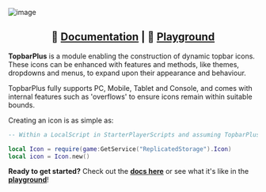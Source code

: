 ![image](https://user-images.githubusercontent.com/67112172/117584922-ea8f2a00-b0cc-11eb-891b-6265f599943f.png)

<div align="center">
  
 ## 📖 [Documentation](https://1foreverhd.github.io/TopbarPlus/) | 🌊 [Playground](https://www.roblox.com/games/6199274521/TopbarPlus-Playground)
  
</div>
  
**TopbarPlus** is a module enabling the construction of dynamic topbar icons. These icons can be enhanced with features and methods, like themes, dropdowns and menus, to expand upon their appearance and behaviour.

TopbarPlus fully supports PC, Mobile, Tablet and Console, and comes with internal features such as 'overflows' to ensure icons remain within suitable bounds.

Creating an icon is as simple as:
```lua
-- Within a LocalScript in StarterPlayerScripts and assuming TopbarPlus is placed in ReplicatedStorage

local Icon = require(game:GetService("ReplicatedStorage").Icon)
local icon = Icon.new()
```

**Ready to get started?** Check out the **[docs here](https://1foreverhd.github.io/TopbarPlus/)** or see what it's like in the **[playground](https://www.roblox.com/games/6199274521/TopbarPlus-Playground)**!
